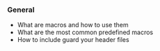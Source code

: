 ### General

- What are macros and how to use them
- What are the most common predefined macros
- How to include guard your header files
